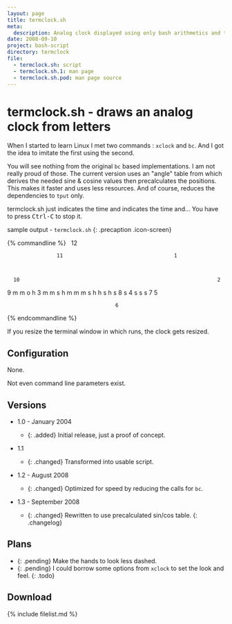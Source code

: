 ```yaml
---
layout: page
title: termclock.sh
meta:
  description: Analog clock displayed using only bash arithmetics and tput.
date: 2008-09-10
project: bash-script
directory: termclock
file:
  - termclock.sh: script
  - termclock.sh.1: man page
  - termclock.sh.pod: man page source
---
```


# termclock.sh - draws an analog clock from letters

When I started to learn Linux I met two commands : `xclock` and `bc`. And I got the idea to imitate the first using the second.

You will see nothing from the original `bc` based implementations. I am not really proud of those.
The current version uses an "angle" table from which derives the needed sine &amp; cosine values then precalculates the positions. This makes it faster and uses less
resources. And of course, reduces the dependencies to `tput` only.

termclock.sh just indicates the time and indicates the time and...
You have to press <kbd>Ctrl-C</kbd> to stop it.

sample output - `termclock.sh`
{: .precaption .icon-screen}

{% commandline %}
&nbsp;                                      12

                    11                                    1



      10                                                                2




9                                 m  m o h                                    3
                             m m      s    h
                    m  m  m          s       h h
                                    s            h
                                   s
      8                           s                                     4
                                 s
                                s
                               s
                    7                                     5

                                       6
{% endcommandline %}

If you resize the terminal window in which runs, the clock gets resized.

## Configuration

None.

Not even command line parameters exist.

## Versions

* 1.0 - January 2004
  * {: .added} Initial release, just a proof of concept.

* 1.1
  * {: .changed} Transformed into usable script.

* 1.2 - August 2008
  * {: .changed} Optimized for speed by reducing the calls for `bc`.

* 1.3 - September 2008
  * {: .changed} Rewritten to use precalculated sin/cos table.
{: .changelog}

## Plans

* {: .pending} Make the hands to look less dashed.
* {: .pending} I could borrow some options from `xclock` to set the look and feel.
{: .todo}

## Download

{% include filelist.md %}
